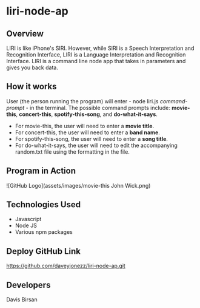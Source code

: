 # liri-node-ap

## Overview
LIRI is like iPhone's SIRI. However, while SIRI is a Speech Interpretation and Recognition Interface, LIRI is a Language Interpretation and Recognition Interface. LIRI is a command line node app that takes in parameters and gives you back data.

## How it works
User (the person running the program) will enter - node liri.js _command-prompt_ - in the terminal. 
The possible command prompts include: **movie-this**, **concert-this**, **spotify-this-song**, and **do-what-it-says**.

* For movie-this, the user will need to enter a **movie title**. 
* For concert-this, the user will need to enter a **band name**. 
* For spotify-this-song, the user will need to enter a **song title**. 
* For do-what-it-says, the user will need to edit the accompanying random.txt file using the formatting in the file.

## Program in Action
![GitHub Logo](assets/images/movie-this John Wick.png)

## Technologies Used
* Javascript
* Node JS
* Various npm packages

## Deploy GitHub Link
https://github.com/daveyjonezz/liri-node-ap.git

## Developers
Davis Birsan
